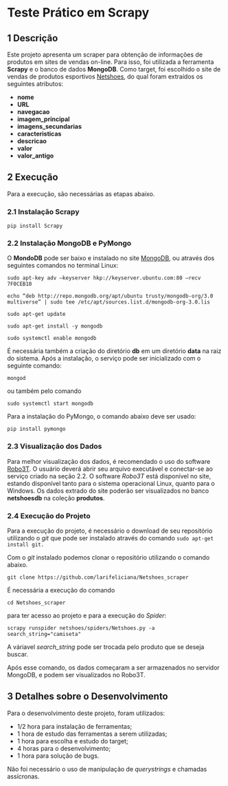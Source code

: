 # Teste Prático em Scrapy

## 1 Descrição
Este projeto apresenta um scraper para obtenção de informações de produtos em sites de vendas on-line. Para isso, foi utilizada a ferramenta **Scrapy** e o banco de dados **MongoDB**. Como target, foi escolhido o site de vendas de produtos esportivos [Netshoes](https://www.netshoes.com.br/), do qual foram extraídos os seguintes atributos:


*    **nome** 
*    **URL**  
*    **navegacao**
*    **imagem_principal**
*    **imagens_secundarias**
*    **caracteristicas**
*    **descricao**
*    **valor**
*    **valor_antigo**


## 2 Execução
Para a execução, são necessárias as etapas abaixo.

### 2.1 Instalação Scrapy 




```
pip install Scrapy
```


 
### 2.2 Instalação MongoDB e PyMongo
 O **MondoDB** pode ser baixo e instalado no site [MongoDB](https://www.mongodb.com/download-center/community), ou através dos seguintes comandos no terminal Linux:
 
```
sudo apt-key adv –keyserver hkp://keyserver.ubuntu.com:80 –recv 7F0CEB10
```

```
echo “deb http://repo.mongodb.org/apt/ubuntu trusty/mongodb-org/3.0 multiverse” | sudo tee /etc/apt/sources.list.d/mongodb-org-3.0.lis 
```


```
sudo apt-get update
```

```
sudo apt-get install -y mongodb
```

```
sudo systemctl enable mongodb
```


É necessária também a criação do diretório **db** em um diretório **data** na raiz do sistema. Após a instalação, o serviço pode ser inicializado com o seguinte comando:
```
mongod
```
ou também pelo comando

```
sudo systemctl start mongodb
```

Para a instalação do PyMongo, o comando abaixo deve ser usado:
```
pip install pymongo
```

### 2.3 Visualização dos Dados
Para melhor visualização dos dados, é recomendado o uso do software [Robo3T](https://robomongo.org). O usuário deverá abrir seu arquivo executável e conectar-se ao serviço criado na seção 2.2. O software *Robo3T* está disponível no site, estando disponível tanto para o sistema operacional Linux, quanto para o Windows. Os dados extrado do site poderão ser visualizados no banco **netshoesdb** na coleção **produtos**. 

### 2.4 Execução do Projeto 
Para a execução do projeto, é necessário o download de seu repositório utilizando o *git* que pode ser instalado através do comando ```sudo apt-get install git.```

Com o *git* instalado podemos clonar o repositório utilizando o comando abaixo.

```
git clone https://github.com/larifeliciana/Netshoes_scraper
```

É necessária a execução do comando

  ```cd Netshoes_scraper```
   
para ter acesso ao projeto e para a execução do *Spider*:
 
 ```
 scrapy runspider netshoes/spiders/Netshoes.py -a search_string="camiseta"
 ```
 



A váriavel *search_string* pode ser trocada pelo produto que se deseja buscar.

Após esse comando, os dados começaram a ser armazenados no servidor MongoDB, e podem ser visualizados no Robo3T.

## 3 Detalhes sobre o Desenvolvimento

Para o desenvolvimento deste projeto, foram utilizados:


* 1/2 hora para instalação de ferramentas;
* 1 hora de estudo das ferramentas a serem utilizadas;
* 1 hora para escolha e estudo do target;
* 4 horas para o desenvolvimento; 
* 1 hora para solução de bugs.

Não foi necessário o uso de manipulação de *querystrings* e chamadas assícronas.

